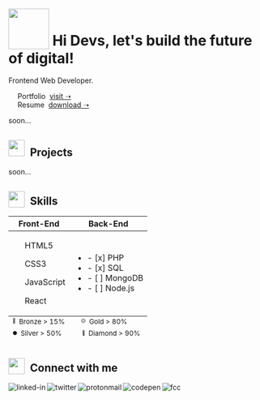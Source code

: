 <!-- # <img src = "https://drive.google.com/uc?id=1IJzkX7LAnbaS807_iHBukPIhszRbU6Ro" width = 100px> Hi Devs, let's build the future of digital! -->
# <sub><img src = "https://i.postimg.cc/q7yfzrpd/rocket.gif" width = 80px></sub> Hi Devs, let's build the future of digital!

Frontend Web Developer. <br>

&emsp; Portfolio&nbsp; [visit &#10141;](https://www.linkedin.com/in/cosmin-moldovan/) <br>
&emsp; Resume&nbsp; [download &#10141;](https://www.linkedin.com/in/cosmin-moldovan/) <br>

soon...
<!-- 🖥️ -->
##  <img src = "https://s9.gifyu.com/images/folder10d324063e782113.gif" width = 32px>&ensp;Projects

soon...
<!-- ⚔️ -->
<!-- ## <img src = "https://drive.google.com/uc?id=175YFQc64tSyE9GSMyLjjDAKj3Agh9031" width = 28px>&ensp;Skills -->
## <sub><img src = "https://s9.gifyu.com/images/developer.gif" width = 32px></sub>&ensp;Skills
<table>
  <thead>
    <tr>
      <th>Front-End</th>
      <th>Back-End</th>
    </tr>
  </thead>
  <tbody>
    <tr>
      <td>
        <p><sub><img src="https://i.postimg.cc/NMJmhpsz/gold-shield.png" width="16px"></sub>&ensp;HTML5</p>
          <p><sub><img src="https://i.postimg.cc/wMnNMMs5/silver-shield.png" width="16px"></sub>&ensp;CSS3</p>
          <p><sub><img src="https://i.postimg.cc/SRn8mCjN/bronze-shield.png" width="16px"></sub>&ensp;JavaScript</p>
         <p><sub><img src="https://i.postimg.cc/G2xr958X/diamond-shield.png" width="16px"></sub>&ensp;React</p>
      </td>
      <td>
        <ul>
          <li>- [x] PHP</li>
          <li>- [x] SQL</li>
          <li>- [ ] MongoDB</li>
          <li>- [ ] Node.js</li>
        </ul>
      </td>
    </tr>
  </tbody>
  <tfoot>
    <tr>
      <td colspan="2">
          <sup><sup><sub>🔴</sub></sup>&ensp;Bronze > 15%</sup></sup>&emsp;&emsp;<sup><sup><sub>🟡</sub></sup>&ensp;Gold > 80%</sup><br>
          <sup><sup><sub>⚫</sub></sup>&ensp;Silver > 50%</sup></sup>&emsp;&emsp;&ensp;<sup><sup><sub>🔵</sub></sup>&ensp;Diamond > 90%</sup>
      </td/>
    </tr>
  </tfoot>
</table>

<!-- 👥 -->
##  <sub><img src = "https://i.postimg.cc/k4f5Z7rm/chat.gif" width = 32px></sub>&ensp;Connect with me 

[<img align="left" alt="linked-in" src="https://img.shields.io/badge/linkedin-%230077B5.svg?&style=for-the-badge&logo=linkedin&logoColor=white" />](https://www.linkedin.com/in/cosmin-moldovan/)

[<img align="left" alt="twitter" src="https://img.shields.io/badge/twitter-%231DA1F2.svg?&style=for-the-badge&logo=twitter&logoColor=white" />](https://twitter.com/_cosminmoldovan)

[<img align="left" alt="protonmail" src="https://img.shields.io/badge/ProtonMail-8B89CC?style=for-the-badge&logo=protonmail&logoColor=white" />](mailto:cosmin.moldovan@prrotonmail.com)

[<img align="left" alt="codepen" src="https://img.shields.io/badge/Codepen-000000?style=for-the-badge&logo=codepen&logoColor=white" />](https://codepen.io/cosmin-moldovan)

[<img align="left" alt="fcc" src="https://img.shields.io/badge/free%20code%20camp-27273D?style=for-the-badge&logo=freecodecamp&logoColor=white" />](https://www.freecodecamp.org/cosmin-moldovan)
